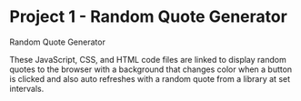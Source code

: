 # Project 1 - Random Quote Generator
 Random Quote Generator

 These JavaScript, CSS, and HTML code files are linked to display random quotes to the browser with a background that changes color when a button is clicked and also auto refreshes with a random quote from a library at set intervals. 

